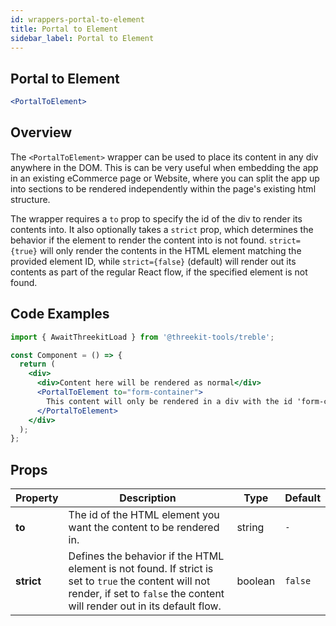 ```yaml
---
id: wrappers-portal-to-element
title: Portal to Element
sidebar_label: Portal to Element
---
```


## Portal to Element

```jsx
<PortalToElement>
```

## Overview

The `<PortalToElement>` wrapper can be used to place its content in any div anywhere in the DOM. This is can be very useful when embedding the app in an existing eCommerce page or Website, where you can split the app up into sections to be rendered independently within the page's existing html structure.

The wrapper requires a `to` prop to specify the id of the div to render its contents into. It also optionally takes a `strict` prop, which determines the behavior if the element to render the content into is not found. `strict={true}` will only render the contents in the HTML element matching the provided element ID, while `strict={false}` (default) will render out its contents as part of the regular React flow, if the specified element is not found.

## Code Examples

```jsx
import { AwaitThreekitLoad } from '@threekit-tools/treble';

const Component = () => {
  return (
    <div>
      <div>Content here will be rendered as normal</div>
      <PortalToElement to="form-container">
        This content will only be rendered in a div with the id 'form-container'
      </PortalToElement>
    </div>
  );
};
```

## Props

| Property   | Description                                                                                                                                                                       | Type    | Default |
| ---------- | --------------------------------------------------------------------------------------------------------------------------------------------------------------------------------- | ------- | ------- |
| **to**     | The id of the HTML element you want the content to be rendered in.                                                                                                                | string  | `-`     |
| **strict** | Defines the behavior if the HTML element is not found. If strict is set to `true` the content will not render, if set to `false` the content will render out in its default flow. | boolean | `false` |
